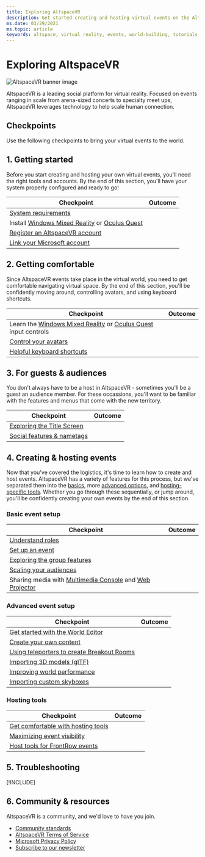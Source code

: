 ```yaml
---
title: Exploring AltspaceVR
description: Get started creating and hosting virtual events on the AltspaceVR platform.
ms.date: 03/29/2021
ms.topic: article
keywords: altspace, virtual reality, events, world-building, tutorials
---
```


# Exploring AltspaceVR

![AltspaceVR banner image](images/altspace-vr-banner.png)

AltspaceVR is a leading social platform for virtual reality. Focused on events ranging in scale from arena-sized concerts to specialty meet ups, AltspaceVR leverages technology to help scale human connection.

## Checkpoints

Use the following checkpoints to bring your virtual events to the world. 

## 1. Getting started

Before you start creating and hosting your own virtual events, you'll need the right tools and accounts. By the end of this section, you'll have your system properly configured and ready to go!

|  Checkpoint  |  Outcome  |
| --- | --- |
| [System requirements](getting-started/system-requirements.md) |  |
| Install [Windows Mixed Reality](getting-started/wmr-installation.md) or [Oculus Quest](getting-started/oculus-installation.md)|  |
| [Register an AltspaceVR account](getting-started/registration.md) |  |
| [Link your Microsoft account](getting-started/linking-microsoft-account.md) |  |

## 2. Getting comfortable

Since AltspaceVR events take place in the virtual world, you need to get comfortable navigating virtual space. By the end of this section, you'll be confidently moving around, controlling avatars, and using keyboard shortcuts.

|  Checkpoint  |  Outcome  |
| --- | --- |
| Learn the [Windows Mixed Reality](getting-started/wmr-controls.md) or [Oculus Quest](getting-started/oculus-controls.md) input controls |  |
| [Control your avatars](getting-started/avatar-controls.md) |  |
| [Helpful keyboard shortcuts](getting-started/keyboard-shortcuts.md) |  |

## 3. For guests & audiences

You don't always have to be a host in AltspaceVR - sometimes you'll be a guest an audience member. For these occassions, you'll want to be familiar with the features and menus that come with the new territory.

|  Checkpoint  |  Outcome  |
| --- | --- |
| [Exploring the Title Screen](community/exploring-title-screen.md) |  |
| [Social features & nametags](faqs/nametages.md) |  |

## 4. Creating & hosting events

Now that you've covered the logistics, it's time to learn how to create and host events. AltspaceVR has a variety of features for this process, but we've separated them into the [basics](#basic-event-setup), more [advanced options](#advanced-event-setup), and [hosting-specific tools](#hosting-tools). Whether you go through these sequentially, or jump around, you'll be confidently creating your own events by the end of this section.

### Basic event setup

|  Checkpoint  |  Outcome  |
| --- | --- |
| [Understand roles](getting-started/roles.md) |  |
| [Set up an event](tutorials/creating-an-event.md) |  |
| [Exploring the group features](tutorials/group-features.md) |  |
| [Scaling your audiences](faqs/scaling-audiences.md) |  |
| Sharing media with [Multimedia Console](tutorials/multimedia-console.md) and [Web Projector](tutorials/web-projector-streaming.md) |  |

### Advanced event setup

|  Checkpoint  |  Outcome  |
| --- | --- |
| [Get started with the World Editor](world-building/world-editor-getting-started.md) |  |
| [Create your own content](community/creating-content.md) |  |
| [Using teleporters to create Breakout Rooms](tutorials/teleporting.md) |  |
| [Importing 3D models (glTF)](world-building/importing-models.md) |  |
| [Improving world performance](world-building/improving-performance.md) |  |
| [Importing custom skyboxes](world-building/uploading-custom-skyboxes.md) |  |

### Hosting tools

|  Checkpoint  |  Outcome  |
| --- | --- |
| [Get comfortable with hosting tools](tutorials/host-tools-overview.md) |  |
| [Maximizing event visibility](tutorials/main-events.md) |  |
| [Host tools for FrontRow events](tutorials/host-tools-for-events.md) |  |

## 5. Troubleshooting



[!INCLUDE[](includes/troubleshooting.md)]

## 6. Community & resources

AltspaceVR is a community, and we'd love to have you join. 

* [Community standards](community/community-standards.md)
* [AltspaceVR Terms of Service](community/terms-of-service.md)
* [Microsoft Privacy Policy](https://privacy.microsoft.com/privacystatement)
* [Subscribe to our newsletter](community/newsletter-subscriptions.md)